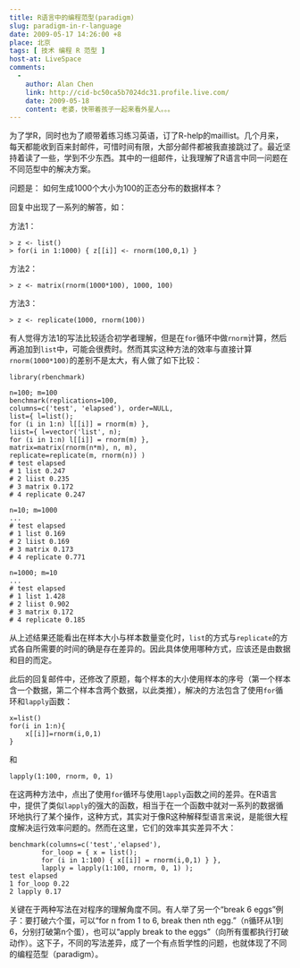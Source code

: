 ```yaml
---
title: R语言中的编程范型(paradigm)
slug: paradigm-in-r-language
date: 2009-05-17 14:26:00 +8
place: 北京
tags: [ 技术 编程 R 范型 ]
host-at: LiveSpace
comments:
  -
    author: Alan Chen 
    link: http://cid-bc50ca5b7024dc31.profile.live.com/
    date: 2009-05-18
    content: 老婆，快带着孩子一起来看外星人。。。
---
```

为了学R，同时也为了顺带着练习练习英语，订了R-help的maillist。几个月来，每天都能收到百来封邮件，可惜时间有限，大部分邮件都被我直接跳过了。最近坚持着读了一些，学到不少东西。其中的一组邮件，让我理解了R语言中同一问题在不同范型中的解决方案。

问题是： 如何生成1000个大小为100的正态分布的数据样本？

回复中出现了一系列的解答，如：

方法1：

    > z <- list()
    > for(i in 1:1000) { z[[i]] <- rnorm(100,0,1) }

方法2：

    > z <- matrix(rnorm(1000*100), 1000, 100)

方法3：

    > z <- replicate(1000, rnorm(100))

有人觉得方法1的写法比较适合初学者理解，但是在`for`循环中做`rnorm`计算，然后再追加到`list`中，可能会很费时。然而其实这种方法的效率与直接计算`rnorm(1000*100)`的差别不是太大，有人做了如下比较：

    library(rbenchmark)
    
    n=100; m=100
    benchmark(replications=100,
    columns=c('test', 'elapsed'), order=NULL,
    list={ l=list();
    for (i in 1:n) l[[i]] = rnorm(m) },
    liist={ l=vector('list', n);
    for (i in 1:n) l[[i]] = rnorm(m) },
    matrix=matrix(rnorm(n*m), n, m),
    replicate=replicate(m, rnorm(n)) )
    # test elapsed
    # 1 list 0.247
    # 2 liist 0.235
    # 3 matrix 0.172
    # 4 replicate 0.247
    
    n=10; m=1000
    ...
    # test elapsed
    # 1 list 0.169
    # 2 liist 0.169
    # 3 matrix 0.173
    # 4 replicate 0.771
    
    n=1000; m=10
    ...
    # test elapsed
    # 1 list 1.428
    # 2 liist 0.902
    # 3 matrix 0.172
    # 4 replicate 0.185

从上述结果还能看出在样本大小与样本数量变化时，`list`的方式与`replicate`的方式各自所需要的时间的确是存在差异的。因此具体使用哪种方式，应该还是由数据和目的而定。

此后的回复邮件中，还修改了原题，每个样本的大小使用样本的序号（第一个样本含一个数据，第二个样本含两个数据，以此类推），解决的方法包含了使用`for`循环和`lapply`函数：

    x=list()
    for(i in 1:n){
        x[[i]]=rnorm(i,0,1)
    }

和

    lapply(1:100, rnorm, 0, 1)

在这两种方法中，点出了使用`for`循环与使用`lapply`函数之间的差异。在R语言中，提供了类似`lapply`的强大的函数，相当于在一个函数中就对一系列的数据循环地执行了某个操作，这种方式，其实对于像R这种解释型语言来说，是能很大程度解决运行效率问题的。然而在这里，它们的效率其实差异不大：

    benchmark(columns=c('test','elapsed'),
            for_loop = { x = list();
            for (i in 1:100) { x[[i]] = rnorm(i,0,1) } },
            lapply = lapply(1:100, rnorm, 0, 1) );
    test elapsed
    1 for_loop 0.22
    2 lapply 0.17

关键在于两种写法在对程序的理解角度不同。有人举了另一个“break 6 eggs”例子：要打破六个蛋，可以“for n from 1 to 6, break then nth egg.”（n循环从1到6，分别打破第n个蛋），也可以“apply break to the eggs”（向所有蛋都执行打破动作）。这下子，不同的写法差异，成了一个有点哲学性的问题，也就体现了不同的编程范型（paradigm）。
